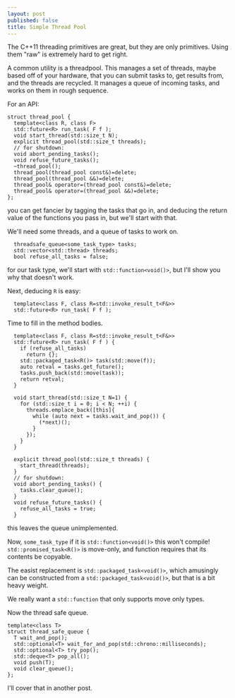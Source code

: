 ```yaml
---
layout: post
published: false
title: Simple Thread Pool
---
```


The C++11 threading primitives are great, but they are only primitives.  Using them "raw" is extremely hard to get right.

A common utility is a threadpool.  This manages a set of threads, maybe based off of your hardware, that you can submit tasks to, get results from,
and the threads are recycled.  It manages a queue of incoming tasks, and works on them in rough sequence.

For an API:

    struct thread_pool {
      template<class R, class F>
      std::future<R> run_task( F f );
      void start_thread(std::size_t N);
      explicit thread_pool(std::size_t threads);
      // for shutdown:
      void abort_pending_tasks();
      void refuse_future_tasks();
      ~thread_pool();
      thread_pool(thread_pool const&)=delete;
      thread_pool(thread_pool &&)=delete;
      thread_pool& operator=(thread_pool const&)=delete;
      thread_pool& operator=(thread_pool &&)=delete;
    };
you can get fancier by tagging the tasks that go in, and deducing the return value of the functions you pass in, but we'll start with that.

We'll need some threads, and a queue of tasks to work on.

      threadsafe_queue<some_task_type> tasks;
      std::vector<std::thread> threads;
      bool refuse_all_tasks = false;
for our task type, we'll start with `std::function<void()>`, but I'll show you why that doesn't work.

Next, deducing `R` is easy:

      template<class F, class R=std::invoke_result_t<F&>>
      std::future<R> run_task( F f );
Time to fill in the method bodies.

      template<class F, class R=std::invoke_result_t<F&>>
      std::future<R> run_task( F f ) {
        if (refuse_all_tasks)
          return {};
        std::packaged_task<R()> task(std::move(f));
        auto retval = tasks.get_future();
        tasks.push_back(std::move(task));
        return retval;
      }
        
      void start_thread(std::size_t N=1) {
        for (std::size_t i = 0; i < N; ++i) {
          threads.emplace_back([this]{
            while (auto next = tasks.wait_and_pop()) {
              (*next)();
            }
          });
        }
      }
        
      explicit thread_pool(std::size_t threads) {
        start_thread(threads);
      }
      // for shutdown:
      void abort_pending_tasks() {
        tasks.clear_queue();
      }
      void refuse_future_tasks() {
        refuse_all_tasks = true;
      }
this leaves the queue unimplemented.

Now, `some_task_type` if it is `std::function<void()>` this won't compile!  `std::promised_task<R()>` is move-only, and function requires that its contents be copyable.

The easist replacement is `std::packaged_task<void()>`, which amusingly can be constructed from a `std::packaged_task<void()>`, but that is a bit heavy weight.

We really want a `std::function` that only supports move only types.

Now the thread safe queue.

    template<class T>
    struct thread_safe_queue {
      T wait_and_pop();
      std::optional<T> wait_for_and_pop(std::chrono::milliseconds);
      std::optional<T> try_pop();
      std::deque<T> pop_all();
      void push(T);
      void clear_queue();
    };
I'll cover that in another post.
